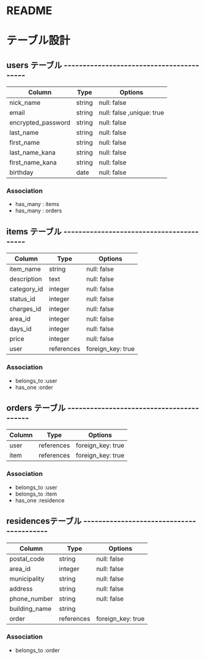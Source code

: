 # README

# テーブル設計

## users テーブル -----------------------------------------

| Column             | Type   | Options                   |
| ------------------ | ------ | --------------------      |
| nick_name          | string | null: false               |
| email              | string | null: false ,unique: true |
| encrypted_password | string | null: false               |
| last_name          | string | null: false               |
| first_name         | string | null: false               |
| last_name_kana     | string | null: false               |
| first_name_kana    | string | null: false               |
| birthday           | date   | null: false               |


### Association

- has_many : items
- has_many : orders

## items テーブル -----------------------------------------

| Column       | Type       | Options            |
| ---------    | ---------- | -----------        |
| item_name    | string     | null: false        |
| description  | text       | null: false        |
| category_id  | integer    | null: false        |
| status_id    | integer    | null: false        |
| charges_id   | integer    | null: false        |
| area_id      | integer    | null: false        |
| days_id      | integer    | null: false        |
| price        | integer     | null: false       |
| user         | references | foreign_key: true  |

### Association

- belongs_to :user
- has_one  :order

## orders テーブル -----------------------------------------

| Column             | Type       | Options            |
| ------------------ | ---------- | -----------        |
| user               | references | foreign_key: true  |
| item               | references | foreign_key: true  |


### Association

- belongs_to :user
- belongs_to :item
- has_one  :residence

## residencesテーブル -----------------------------------------

| Column             | Type       | Options            |
| ------------------ | ---------- | ------------------ |
| postal_code        | string     | null: false        |
| area_id            | integer    | null: false        |
| municipality       | string     | null: false        |
| address            | string     | null: false        |
| phone_number       | string     | null: false        |
| building_name      | string     |                    |
| order              | references | foreign_key: true  |

### Association

- belongs_to :order
